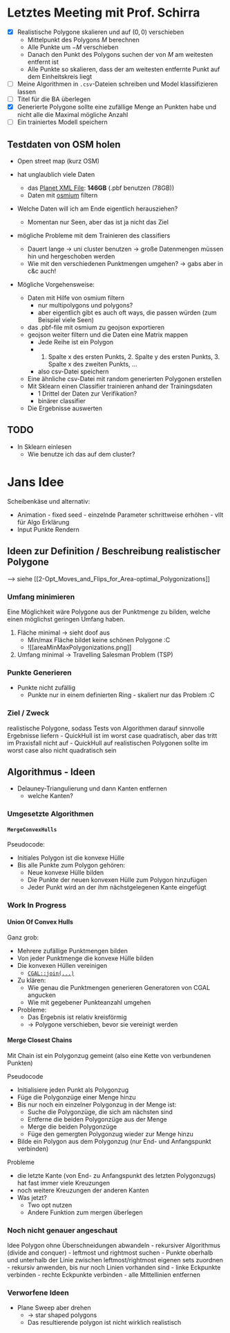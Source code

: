 # Letztes Meeting mit Prof. Schirra
- [x]  Realistische Polygone skalieren und auf $(0,0)$ verschieben
	- Mittelpunkt des Polygons $M$ berechnen
	- Alle Punkte um $-M$ verschieben
	- Danach den Punkt des Polygons suchen der von $M$ am weitesten entfernt ist
	- Alle Punkte so skalieren, dass der am weitesten entfernte Punkt auf dem Einheitskreis liegt
- [ ] Meine Algorithmen in `.csv`-Dateien schreiben und Model klassifizieren lassen
- [ ] Titel für die BA überlegen
- [x] Generierte Polygone sollte eine zufällige Menge an Punkten habe und nicht alle die Maximal mögliche Anzahl
- [ ] Ein trainiertes Modell speichern

## Testdaten von OSM holen
- Open street map (kurz OSM)
- hat unglaublich viele Daten
	- das [Planet XML File](https://planet.openstreetmap.org/): **146GB** (.pbf benutzen (78GB))
	- Daten mit [osmium](https://docs.osmcode.org/osmium/latest/osmium-tags-filter.html) filtern
- Welche Daten will ich am Ende eigentlich herausziehen?
	- Momentan nur Seen, aber das ist ja nicht das Ziel

- mögliche Probleme mit dem Trainieren des classifiers
	- Dauert lange -> uni cluster benutzen -> große Datenmengen müssen hin und hergeschoben werden
	- Wie mit den verschiedenen Punktmengen umgehen? -> gabs aber in c&c auch!

- Mögliche Vorgehensweise:
	- Daten mit Hilfe von osmium filtern 
		- nur multipolygons und polygons?
		- aber eigentlich gibt es auch oft ways, die passen würden (zum Beispiel viele Seen)
	- das .pbf-file mit osmium zu geojson exportieren
	- geojson weiter filtern und die Daten eine Matrix mappen
		- Jede Reihe ist ein Polygon
		- 1. Spalte x des ersten Punkts, 2. Spalte y des ersten Punkts, 3. Spalte x des zweiten Punkts, ...
		- also csv-Datei speichern
	- Eine ähnliche csv-Datei mit random generierten Polygonen erstellen
	- Mit Sklearn einen Classifier trainieren anhand der Trainingsdaten
		- 1 Drittel der Daten zur Verifikation?
		- binärer classifier
	- Die Ergebnisse auswerten

## TODO
- In Sklearn einlesen
	- Wie benutze ich das auf dem cluster?

# Jans Idee
Scheibenkäse und alternativ:
- Animation - fixed seed - einzelnde Parameter schrittweise erhöhen - vllt für Algo Erklärung
- Input Punkte Rendern
## Ideen zur Definition / Beschreibung realistischer Polygone
--> siehe [[2-Opt_Moves_and_Flips_for_Area-optimal_Polygonizations]]

### Umfang minimieren
Eine Möglichkeit wäre Polygone aus der Punktmenge zu bilden, welche einen möglichst geringen Umfang haben.

1. Fläche minimal -> sieht doof aus
	- Min/max Fläche bildet keine schönen Polygone :C
	- ![[areaMinMaxPolygonizations.png]]
2. Umfang minimal -> Travelling Salesman Problem (TSP)

### Punkte Generieren
- Punkte nicht zufällig
	- Punkte nur in einem definierten Ring - skaliert nur das Problem :C
### Ziel / Zweck
realistische Polygone, sodass Tests von Algorithmen darauf sinnvolle Ergebnisse liefern
	- QuickHull ist im worst case quadratisch, aber das tritt im Praxisfall nicht auf 
	- QuickHull auf realistischen Polygonen sollte im worst case also nicht quadratisch sein

## Algorithmus - Ideen
- Delauney-Triangulierung und dann Kanten entfernen
	- welche Kanten?

### Umgesetzte Algorithmen
#### `MergeConvexHulls`
Pseudocode:
- Initiales Polygon ist die konvexe Hülle
- Bis alle Punkte zum Polygon gehören:
	- Neue konvexe Hülle bilden
	- Die Punkte der neuen konvexen Hülle zum Polygon hinzufügen
	- Jeder Punkt wird an der ihm nächstgelegenen Kante eingefügt

### Work In Progress

#### Union Of Convex Hulls
Ganz grob:
- Mehrere zufällige Punktmengen bilden
- Von jeder Punktmenge die konvexe Hülle bilden
- Die konvexen Hüllen vereinigen
	- [`CGAL::join(...)`](https://doc.cgal.org/latest/Boolean_set_operations_2/group__boolean__join.html)
- Zu klären: 
	- Wie genau die Punktmengen generieren
	  Generatoren von CGAL angucken
	- Wie mit gegebener Punkteanzahl umgehen
- Probleme:
	- Das Ergebnis ist relativ kreisförmig
	- -> Polygone verschieben, bevor sie vereinigt werden

#### Merge Closest Chains
Mit Chain ist ein Polygonzug gemeint (also eine Kette von verbundenen Punkten)

Pseudocode
- Initialisiere jeden Punkt als Polygonzug 
- Füge die Polygonzüge einer Menge hinzu
- Bis nur noch ein einzelner Polygonzug in der Menge ist:
	- Suche die Polygonzüge, die sich am nächsten sind
	- Entferne die beiden Polygonzüge aus der Menge
	- Merge die beiden Polygonzüge
	- Füge den gemergten Polygonzug wieder zur Menge hinzu
- Bilde ein Polygon aus dem Polygonzug (nur End- und Anfangspunkt verbinden)

Probleme
- die letzte Kante (von End- zu Anfangspunkt des letzten Polygonzugs) hat fast immer viele Kreuzungen
- noch weitere Kreuzungen der anderen Kanten
- Was jetzt?
	- Two opt nutzen
	- Andere Funktion zum mergen überlegen

### Noch nicht genauer angeschaut
Idee Polygon ohne Überschneidungen abwandeln
	- rekursiver Algorithmus (divide and conquer)
	- leftmost und rightmost suchen
	- Punkte oberhalb und unterhalb der Linie zwischen leftmost/rightmost eigenen sets zuordnen
	- rekursiv anwenden, bis nur noch Linien vorhanden sind
	- linke Eckpunkte verbinden
	- rechte Eckpunkte verbinden
	- alle Mittellinien entfernen

### Verworfene Ideen
- Plane Sweep aber drehen 
	- -> star shaped polygons
	- Das resultierende polygon ist nicht wirklich realistisch

